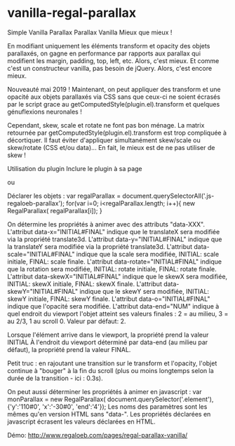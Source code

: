 # vanilla-regal-parallax
Simple Vanilla Parallax
Parallax Vanilla
Mieux que mieux !

En modifiant uniquement les éléments transform et opacity des objets parallaxés, on gagne en performance par rapports aux parallax qui modifient les margin, padding, top, left, etc. Alors, c'est mieux.
Et comme c'est un constructeur vanilla, pas besoin de jQuery. Alors, c'est encore mieux.

Nouveauté mai 2019 !
Maintenant, on peut appliquer des transform et une opacité aux objets parallaxés via CSS sans que ceux-ci ne soient écrasés par le script grace au getComputedStyle(plugin.el).transform et quelques génuflexions neuronales !

Cependant, skew, scale et rotate ne font pas bon ménage.
La matrix retournée par getComputedStyle(plugin.el).transform est trop compliquée à décortiquer.
Il faut éviter d'appliquer simultanément skew/scale ou skew/rotate (CSS et/ou data)...
En fait, le mieux est de ne pas utiliser de skew !

Utilisation du plugin
Inclure le plugin à sa page
<script type="text/javascript" src="js/regal-parallax-vanilla.js"></script>
ou
<script type="text/javascript" src="js/regal-parallax-vanilla.min.js"></script>
Déclarer les objets :
var regalParallax = document.querySelectorAll('.js-regaloeb-parallax');
for(var i=0; i<regalParallax.length; i++){
    new RegalParallax( regalParallax[i]);
}

On détermine les propriétés à animer avec des attributs "data-XXX".
L'attribut data-x="INITIAL#FINAL" indique que le translateX sera modifiée via la propriété translate3d.
L'attribut data-y="INITIAL#FINAL" indique que la translateY sera modifiée via la propriété translate3d.
L'attribut data-scale="INITIAL#FINAL" indique que la scale sera modifiée, INITIAL: scale initiale, FINAL: scale finale.
L'attribut data-rotate="INITIAL#FINAL" indique que la rotation sera modifiée, INITIAL: rotate initiale, FINAL: rotate finale.
L'attribut data-skewX="INITIAL#FINAL" indique que le skewX sera modifiée, INITIAL: skewX initiale, FINAL: skewX finale.
L'attribut data-skewY="INITIAL#FINAL" indique que le skewY sera modifiée, INITIAL: skewY initiale, FINAL: skewY finale.
L'attribut data-o="INITIAL#FINAL" indique que l'opacité sera modifiée.
L'attribut data-end="NUM" indique à quel endroit du viewport l'objet atteint ses valeurs finales : 2 = au milieu, 3 = au 2/3, 1 au scroll 0. Valeur par défaut: 2.

Lorsque l'élément arrive dans le viewport, la propriété prend la valeur INITIAL
À l'endroit du viewport déterminé par data-end (au milieu par défaut), la propriété prend la valeur FINAL.

Petit truc : en rajoutant une transition sur le transform et l'opacity, l'objet continue à "bouger" à la fin du scroll (plus ou moins longtemps selon la durée de la transition - ici : 0.3s).

On peut aussi déterminer les propriétés à animer en javascript :
var monParallax = new RegalParallax( document.querySelector('.element'), {'y':'110#0', 'x':'-30#0', 'end':'4'});
Les noms des paramètres sont les mêmes qu'en version HTML sans "data-".
Les propriétés déclarées en javascript écrasent les valeurs déclarées en HTML. 

Démo: http://www.regaloeb.com/pages/regal-parallax-vanilla/
